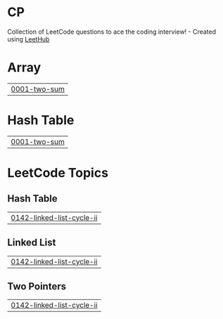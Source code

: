 # CP
Collection of LeetCode questions to ace the coding interview! - Created using [LeetHub](https://github.com/QasimWani/LeetHub)


# Array
|  |
| ------- |
| [0001-two-sum](https://github.com/mailsunnyhere-ON-GIT/CP/tree/master/0001-two-sum) |
# Hash Table
|  |
| ------- |
| [0001-two-sum](https://github.com/mailsunnyhere-ON-GIT/CP/tree/master/0001-two-sum) |
<!---LeetCode Topics Start-->
# LeetCode Topics
## Hash Table
|  |
| ------- |
| [0142-linked-list-cycle-ii](https://github.com/mailsunnyhere-ON-GIT/CP/tree/master/0142-linked-list-cycle-ii) |
## Linked List
|  |
| ------- |
| [0142-linked-list-cycle-ii](https://github.com/mailsunnyhere-ON-GIT/CP/tree/master/0142-linked-list-cycle-ii) |
## Two Pointers
|  |
| ------- |
| [0142-linked-list-cycle-ii](https://github.com/mailsunnyhere-ON-GIT/CP/tree/master/0142-linked-list-cycle-ii) |
<!---LeetCode Topics End-->